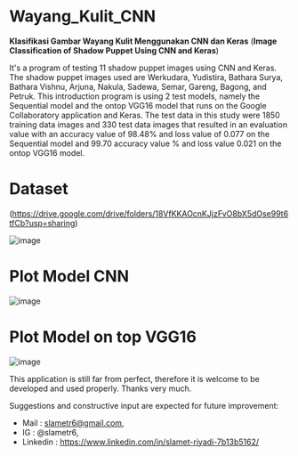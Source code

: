 # Wayang_Kulit_CNN
**Klasifikasi Gambar Wayang Kulit Menggunakan CNN dan Keras** (**Image Classification of Shadow Puppet Using CNN and Keras**)

It's a program of testing 11 shadow puppet images using CNN and Keras. The shadow puppet images used are Werkudara, Yudistira, Bathara Surya, Bathara Vishnu, Arjuna, Nakula, Sadewa, Semar, Gareng, Bagong, and Petruk. This introduction program is using 2 test models, namely the Sequential model and the ontop VGG16 model that runs on the Google Collaboratory application and Keras. The test data in this study were 1850 training data images and 330 test data images that resulted in an evaluation value with an accuracy value of 98.48% and loss value of 0.077 on the Sequential model and 99.70 accuracy value % and loss value 0.021 on the ontop VGG16 model.

# Dataset 
(https://drive.google.com/drive/folders/18VfKKAOcnKJjzFvO8bX5dOse99t6tfCb?usp=sharing)

![image](https://user-images.githubusercontent.com/53107522/128457765-da359b73-79a7-41da-9e70-35c217d3e558.png)

# Plot Model CNN
![image](https://user-images.githubusercontent.com/53107522/128457842-8a275968-5464-4c0e-9dd7-8fe0ecaee01b.png)

# Plot Model on top VGG16
![image](https://user-images.githubusercontent.com/53107522/128457904-4aa3fa9d-5648-48aa-8f62-4a905c865c7d.png)

This application is still far from perfect, therefore it is welcome to be developed and used properly. Thanks very much.

Suggestions and constructive input are expected for future improvement:
* Mail : slametr6@gmail.com, 
* IG : @slametr6, 
* Linkedin : https://www.linkedin.com/in/slamet-riyadi-7b13b5162/

